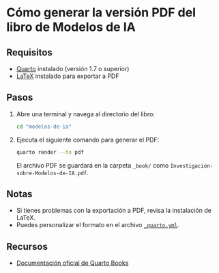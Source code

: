 # Cómo generar la versión PDF del libro de Modelos de IA

## Requisitos

- [Quarto](https://quarto.org/docs/get-started/) instalado (versión 1.7 o superior)
- [LaTeX](https://quarto.org/docs/publishing/latex/) instalado para exportar a PDF

## Pasos

1. Abre una terminal y navega al directorio del libro:

    ```sh
    cd "modelos-de-ia"
    ```

2. Ejecuta el siguiente comando para generar el PDF:

    ```sh
    quarto render --to pdf
    ```

    El archivo PDF se guardará en la carpeta `_book/` como `Investigación-sobre-Modelos-de-IA.pdf`.

## Notas

- Si tienes problemas con la exportación a PDF, revisa la instalación de LaTeX.
- Puedes personalizar el formato en el archivo [`_quarto.yml`](./_quarto.yml).

## Recursos

- [Documentación oficial de Quarto Books](https://quarto.org/docs/books/)